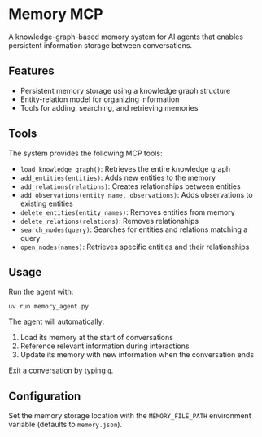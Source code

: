 # Memory MCP

A knowledge-graph-based memory system for AI agents that enables persistent information storage between conversations.

## Features

- Persistent memory storage using a knowledge graph structure
- Entity-relation model for organizing information
- Tools for adding, searching, and retrieving memories

## Tools

The system provides the following MCP tools:

- `load_knowledge_graph()`: Retrieves the entire knowledge graph
- `add_entities(entities)`: Adds new entities to the memory
- `add_relations(relations)`: Creates relationships between entities
- `add_observations(entity_name, observations)`: Adds observations to existing entities
- `delete_entities(entity_names)`: Removes entities from memory
- `delete_relations(relations)`: Removes relationships
- `search_nodes(query)`: Searches for entities and relations matching a query
- `open_nodes(names)`: Retrieves specific entities and their relationships

## Usage

Run the agent with:

```
uv run memory_agent.py
```

The agent will automatically:
1. Load its memory at the start of conversations
2. Reference relevant information during interactions
3. Update its memory with new information when the conversation ends

Exit a conversation by typing `q`.

## Configuration

Set the memory storage location with the `MEMORY_FILE_PATH` environment variable (defaults to `memory.json`).
